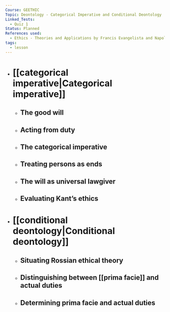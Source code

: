```yaml
---
Course: GEETHIC
Topic: Deontology - Categorical Imperative and Conditional Deontology
Linked_Tests:
  - Quiz 1
Status: Planned
References used:
  - Ethics - Theories and Applications by Francis Evangelista and Napoleon Mabaquiao Jr. (Chapter 4)
tags:
  - lesson
---
```


- # [[categorical imperative|Categorical imperative]]
	- ## The good will
	- ## Acting from duty
	- ## The categorical imperative
	- ## Treating persons as ends
	- ## The will as universal lawgiver
	- ## Evaluating Kant’s ethics
- # [[conditional deontology|Conditional deontology]]
	- ## Situating Rossian ethical theory
	- ## Distinguishing between [[prima facie]] and actual duties
	- ## Determining prima facie and actual duties